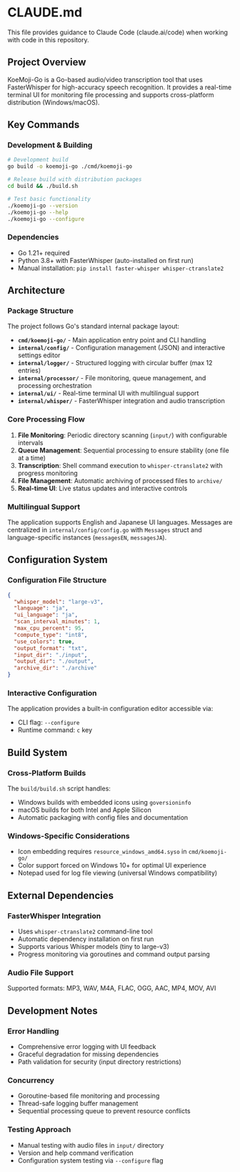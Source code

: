 # CLAUDE.md

This file provides guidance to Claude Code (claude.ai/code) when working with code in this repository.

## Project Overview

KoeMoji-Go is a Go-based audio/video transcription tool that uses FasterWhisper for high-accuracy speech recognition. It provides a real-time terminal UI for monitoring file processing and supports cross-platform distribution (Windows/macOS).

## Key Commands

### Development & Building
```bash
# Development build
go build -o koemoji-go ./cmd/koemoji-go

# Release build with distribution packages
cd build && ./build.sh

# Test basic functionality
./koemoji-go --version
./koemoji-go --help
./koemoji-go --configure
```

### Dependencies
- Go 1.21+ required
- Python 3.8+ with FasterWhisper (auto-installed on first run)
- Manual installation: `pip install faster-whisper whisper-ctranslate2`

## Architecture

### Package Structure
The project follows Go's standard internal package layout:

- **`cmd/koemoji-go/`** - Main application entry point and CLI handling
- **`internal/config/`** - Configuration management (JSON) and interactive settings editor
- **`internal/logger/`** - Structured logging with circular buffer (max 12 entries)  
- **`internal/processor/`** - File monitoring, queue management, and processing orchestration
- **`internal/ui/`** - Real-time terminal UI with multilingual support
- **`internal/whisper/`** - FasterWhisper integration and audio transcription

### Core Processing Flow
1. **File Monitoring**: Periodic directory scanning (`input/`) with configurable intervals
2. **Queue Management**: Sequential processing to ensure stability (one file at a time)
3. **Transcription**: Shell command execution to `whisper-ctranslate2` with progress monitoring
4. **File Management**: Automatic archiving of processed files to `archive/`
5. **Real-time UI**: Live status updates and interactive controls

### Multilingual Support
The application supports English and Japanese UI languages. Messages are centralized in `internal/config/config.go` with `Messages` struct and language-specific instances (`messagesEN`, `messagesJA`).

## Configuration System

### Configuration File Structure
```json
{
  "whisper_model": "large-v3",
  "language": "ja", 
  "ui_language": "ja",
  "scan_interval_minutes": 1,
  "max_cpu_percent": 95,
  "compute_type": "int8",
  "use_colors": true,
  "output_format": "txt",
  "input_dir": "./input",
  "output_dir": "./output", 
  "archive_dir": "./archive"
}
```

### Interactive Configuration
The application provides a built-in configuration editor accessible via:
- CLI flag: `--configure`
- Runtime command: `c` key

## Build System

### Cross-Platform Builds
The `build/build.sh` script handles:
- Windows builds with embedded icons using `goversioninfo`
- macOS builds for both Intel and Apple Silicon
- Automatic packaging with config files and documentation

### Windows-Specific Considerations
- Icon embedding requires `resource_windows_amd64.syso` in `cmd/koemoji-go/`
- Color support forced on Windows 10+ for optimal UI experience
- Notepad used for log file viewing (universal Windows compatibility)

## External Dependencies

### FasterWhisper Integration
- Uses `whisper-ctranslate2` command-line tool
- Automatic dependency installation on first run
- Supports various Whisper models (tiny to large-v3)
- Progress monitoring via goroutines and command output parsing

### Audio File Support
Supported formats: MP3, WAV, M4A, FLAC, OGG, AAC, MP4, MOV, AVI

## Development Notes

### Error Handling
- Comprehensive error logging with UI feedback
- Graceful degradation for missing dependencies
- Path validation for security (input directory restrictions)

### Concurrency
- Goroutine-based file monitoring and processing
- Thread-safe logging buffer management
- Sequential processing queue to prevent resource conflicts

### Testing Approach
- Manual testing with audio files in `input/` directory
- Version and help command verification
- Configuration system testing via `--configure` flag